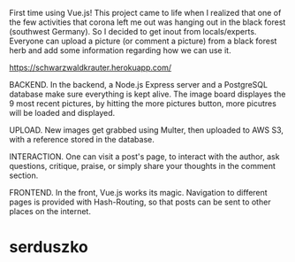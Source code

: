 First time using Vue.js! This project came to life when I realized that one of the few activities that corona left me out was hanging out in the black forest (southwest Germany). So I decided to get inout from locals/experts. Everyone can upload a picture (or comment a picture) from a black forest herb and add some information regarding how we can use it.

https://schwarzwaldkrauter.herokuapp.com/

BACKEND. In the backend, a Node.js Express server and a PostgreSQL database make sure everything is kept alive. The image board displayes the 9 most recent pictures, by hitting the more pictures button, more picutres will be loaded and displayed.

UPLOAD. New images get grabbed using Multer, then uploaded to AWS S3, with a reference stored in the database.

INTERACTION. One can visit a post's page, to interact with the author, ask questions, critique, praise, or simply share your thoughts in the comment section.

FRONTEND. In the front, Vue.js works its magic. Navigation to different pages is provided with Hash-Routing, so that posts can be sent to other places on the internet.

# serduszko
